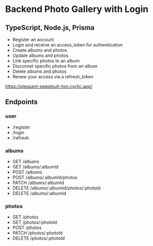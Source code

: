 # Backend Photo Gallery with Login


## TypeScript, Node.js, Prisma

- Register an account
- Login and receive an access_token for authentication
- Create albums and photos
- Update albums and photos
- Link specific photos to an album
- Disconnet specific photos from an album
- Delete albums and photos
- Renew your access via a refresh_token

https://pleasant-sweatsuit-lion.cyclic.app/


## Endpoints

### user 
- /register
- /login
- /refresh

### albums
- GET /albums 
- GET /albums/:albumId
- POST /albums
- POST /albums/:albumId/photos
- PATCH /albums/:albumId
- DELETE /albums/:albumId/photos/:photoId
- DELETE /albums/:albumId

### photos
- GET /photos
- GET /photos/:photoId
- POST /photos
- PATCH /photos/:photoId
- DELETE /photos/:photoId


